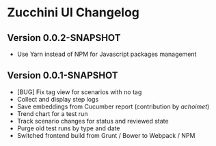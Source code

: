 Zucchini UI Changelog
=====================

Version 0.0.2-SNAPSHOT
----------------------

* Use Yarn instead of NPM for Javascript packages management


Version 0.0.1-SNAPSHOT
----------------------

* [BUG] Fix tag view for scenarios with no tag 
* Collect and display step logs
* Save embeddings from Cucumber report (contribution by _achoimet_)
* Trend chart for a test run
* Track scenario changes for status and reviewed state
* Purge old test runs by type and date
* Switched frontend build from Grunt / Bower to Webpack / NPM
